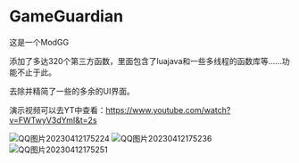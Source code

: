 # GameGuardian
这是一个ModGG

添加了多达320个第三方函数，里面包含了luajava和一些多线程的函数库等......功能不止于此。

去除并精简了一些的多余的UI界面。

演示视频可以去YT中查看：https://www.youtube.com/watch?v=FWTwyV3dYmI&t=2s

![QQ图片20230412175224](https://user-images.githubusercontent.com/113875754/231422683-e8a581b0-8a1c-4f4c-8c51-ecefda956fb4.jpg)
![QQ图片20230412175236](https://user-images.githubusercontent.com/113875754/231422693-5064cb98-bb84-49af-ac3b-6bf322464520.jpg)
![QQ图片20230412175251](https://user-images.githubusercontent.com/113875754/231422711-4563c766-ab5f-45cf-9e86-7980077bfd8f.jpg)
